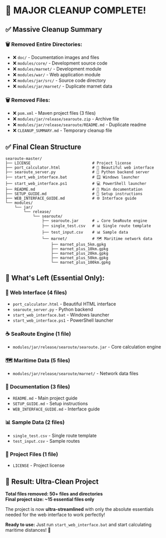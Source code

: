 # 🧹 **MAJOR CLEANUP COMPLETE!**

## ✅ **Massive Cleanup Summary**

### **🗑️ Removed Entire Directories:**
- ❌ `doc/` - Documentation images and files
- ❌ `modules/core/` - Development source code
- ❌ `modules/marnet/` - Development module
- ❌ `modules/war/` - Web application module
- ❌ `modules/jar/src/` - Source code directory
- ❌ `modules/jar/marnet/` - Duplicate marnet data

### **🗑️ Removed Files:**
- ❌ `pom.xml` - Maven project files (3 files)
- ❌ `modules/jar/release/searoute.zip` - Archive file
- ❌ `modules/jar/release/searoute/README.md` - Duplicate readme
- ❌ `CLEANUP_SUMMARY.md` - Temporary cleanup file

## ✅ **Final Clean Structure**

```
searoute-master/
├── LICENSE                           # Project license
├── port_calculator.html              # 🌊 Beautiful web interface
├── searoute_server.py                # 🐍 Python backend server
├── start_web_interface.bat           # 🪟 Windows launcher
├── start_web_interface.ps1           # 💻 PowerShell launcher
├── README.md                         # 📖 Main documentation
├── SETUP_GUIDE.md                    # 🔧 Setup instructions
├── WEB_INTERFACE_GUIDE.md            # 🌐 Interface guide
└── modules/
    └── jar/
        └── release/
            └── searoute/
                ├── searoute.jar      # ☕ Core SeaRoute engine
                ├── single_test.csv   # 📊 Single route template
                ├── test_input.csv    # 📊 Sample data
                └── marnet/           # 🗺️ Maritime network data
                    ├── marnet_plus_5km.gpkg
                    ├── marnet_plus_10km.gpkg
                    ├── marnet_plus_20km.gpkg
                    ├── marnet_plus_50km.gpkg
                    └── marnet_plus_100km.gpkg
```

## 🎯 **What's Left (Essential Only):**

### **🌊 Web Interface (4 files)**
- `port_calculator.html` - Beautiful HTML interface
- `searoute_server.py` - Python backend
- `start_web_interface.bat` - Windows launcher
- `start_web_interface.ps1` - PowerShell launcher

### **☕ SeaRoute Engine (1 file)**
- `modules/jar/release/searoute/searoute.jar` - Core calculation engine

### **🗺️ Maritime Data (5 files)**
- `modules/jar/release/searoute/marnet/` - Network data files

### **📖 Documentation (3 files)**
- `README.md` - Main project guide
- `SETUP_GUIDE.md` - Setup instructions
- `WEB_INTERFACE_GUIDE.md` - Interface guide

### **📊 Sample Data (2 files)**
- `single_test.csv` - Single route template
- `test_input.csv` - Sample routes

### **📄 Project Files (1 file)**
- `LICENSE` - Project license

## 🚀 **Result: Ultra-Clean Project**

**Total files removed: 50+ files and directories**  
**Final project size: ~15 essential files only**

The project is now **ultra-streamlined** with only the absolute essentials needed for the web interface to work perfectly!

**Ready to use:** Just run `start_web_interface.bat` and start calculating maritime distances! 🚢
